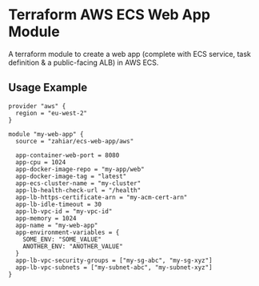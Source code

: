 # Terraform AWS ECS Web App Module

A terraform module to create a web app (complete with ECS service, task definition & a public-facing ALB) in AWS ECS.

## Usage Example
```
provider "aws" {
  region = "eu-west-2"
}

module "my-web-app" {
  source = "zahiar/ecs-web-app/aws"

  app-container-web-port = 8080
  app-cpu = 1024
  app-docker-image-repo = "my-app/web"
  app-docker-image-tag = "latest"
  app-ecs-cluster-name = "my-cluster"
  app-lb-health-check-url = "/health"
  app-lb-https-certificate-arn = "my-acm-cert-arn"
  app-lb-idle-timeout = 30
  app-lb-vpc-id = "my-vpc-id"
  app-memory = 1024
  app-name = "my-web-app"
  app-environment-variables = {
    SOME_ENV: "SOME_VALUE"
    ANOTHER_ENV: "ANOTHER_VALUE"
  }
  app-lb-vpc-security-groups = ["my-sg-abc", "my-sg-xyz"]
  app-lb-vpc-subnets = ["my-subnet-abc", "my-subnet-xyz"]
}
```
